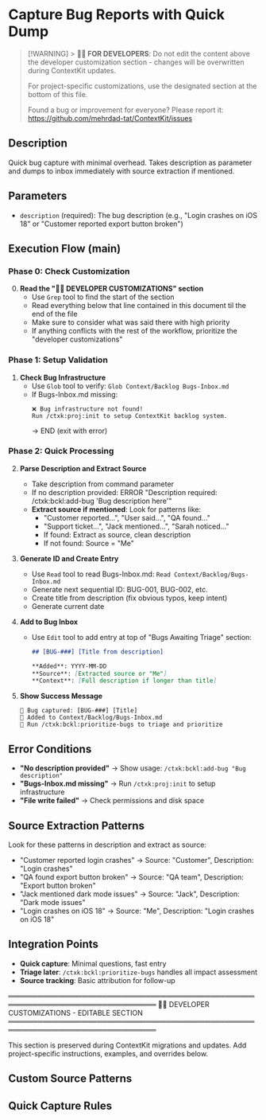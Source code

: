 # Capture Bug Reports with Quick Dump

<!-- Template Version: 2 | ContextKit: 0.2.7 | Updated: 2025-10-02 -->

> [!WARNING] > **👩‍💻 FOR DEVELOPERS**: Do not edit the content above the developer customization section - changes will be overwritten during ContextKit updates.
>
> For project-specific customizations, use the designated section at the bottom of this file.
>
> Found a bug or improvement for everyone? Please report it: https://github.com/mehrdad-tat/ContextKit/issues

## Description

Quick bug capture with minimal overhead. Takes description as parameter and dumps to inbox immediately with source extraction if mentioned.

## Parameters

- `description` (required): The bug description (e.g., "Login crashes on iOS 18" or "Customer reported export button broken")

## Execution Flow (main)

### Phase 0: Check Customization

0. **Read the "👩‍💻 DEVELOPER CUSTOMIZATIONS" section**
   - Use `Grep` tool to find the start of the section
   - Read everything below that line contained in this document til the end of the file
   - Make sure to consider what was said there with high priority
   - If anything conflicts with the rest of the workflow, prioritize the "developer customizations"

### Phase 1: Setup Validation

1. **Check Bug Infrastructure**
   - Use `Glob` tool to verify: `Glob Context/Backlog Bugs-Inbox.md`
   - If Bugs-Inbox.md missing:
     ```
     ❌ Bug infrastructure not found!
     Run /ctxk:proj:init to setup ContextKit backlog system.
     ```
     → END (exit with error)

### Phase 2: Quick Processing

2. **Parse Description and Extract Source**

   - Take description from command parameter
   - If no description provided: ERROR "Description required: /ctxk:bckl:add-bug 'Bug description here'"
   - **Extract source if mentioned**: Look for patterns like:
     - "Customer reported...", "User said...", "QA found..."
     - "Support ticket...", "Jack mentioned...", "Sarah noticed..."
     - If found: Extract as source, clean description
     - If not found: Source = "Me"

3. **Generate ID and Create Entry**

   - Use `Read` tool to read Bugs-Inbox.md: `Read Context/Backlog/Bugs-Inbox.md`
   - Generate next sequential ID: BUG-001, BUG-002, etc.
   - Create title from description (fix obvious typos, keep intent)
   - Generate current date

4. **Add to Bug Inbox**

   - Use `Edit` tool to add entry at top of "Bugs Awaiting Triage" section:
     ```markdown
     ## [BUG-###] [Title from description]

     **Added**: YYYY-MM-DD
     **Source**: [Extracted source or "Me"]
     **Context**: [Full description if longer than title]
     ```

5. **Show Success Message**
   ```
   🐛 Bug captured: [BUG-###] [Title]
   📁 Added to Context/Backlog/Bugs-Inbox.md
   🔄 Run /ctxk:bckl:prioritize-bugs to triage and prioritize
   ```

## Error Conditions

- **"No description provided"** → Show usage: `/ctxk:bckl:add-bug "Bug description"`
- **"Bugs-Inbox.md missing"** → Run `/ctxk:proj:init` to setup infrastructure
- **"File write failed"** → Check permissions and disk space

## Source Extraction Patterns

Look for these patterns in description and extract as source:

- "Customer reported login crashes" → Source: "Customer", Description: "Login crashes"
- "QA found export button broken" → Source: "QA team", Description: "Export button broken"
- "Jack mentioned dark mode issues" → Source: "Jack", Description: "Dark mode issues"
- "Login crashes on iOS 18" → Source: "Me", Description: "Login crashes on iOS 18"

## Integration Points

- **Quick capture**: Minimal questions, fast entry
- **Triage later**: `/ctxk:bckl:prioritize-bugs` handles all impact assessment
- **Source tracking**: Basic attribution for follow-up

════════════════════════════════════════════════════════════════════════════════
👩‍💻 DEVELOPER CUSTOMIZATIONS - EDITABLE SECTION
════════════════════════════════════════════════════════════════════════════════

This section is preserved during ContextKit migrations and updates.
Add project-specific instructions, examples, and overrides below.

## Custom Source Patterns

<!-- Add project-specific source extraction patterns -->

## Quick Capture Rules

<!-- Add project-specific rapid entry customizations -->
